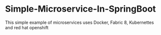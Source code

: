 # Simple-Microservice-In-SpringBoot
This simple example of microservices uses Docker, Fabric 8, Kubernettes  and red hat openshift

